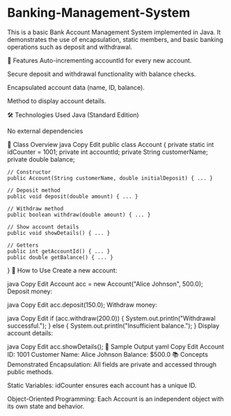 # Banking-Management-System
This is a basic Bank Account Management System implemented in Java. It demonstrates the use of encapsulation, static members, and basic banking operations such as deposit and withdrawal.

📌 Features
Auto-incrementing accountId for every new account.

Secure deposit and withdrawal functionality with balance checks.

Encapsulated account data (name, ID, balance).

Method to display account details.

🛠️ Technologies Used
Java (Standard Edition)

No external dependencies

📁 Class Overview
java
Copy
Edit
public class Account {
    private static int idCounter = 1001;
    private int accountId;
    private String customerName;
    private double balance;

    // Constructor
    public Account(String customerName, double initialDeposit) { ... }

    // Deposit method
    public void deposit(double amount) { ... }

    // Withdraw method
    public boolean withdraw(double amount) { ... }

    // Show account details
    public void showDetails() { ... }

    // Getters
    public int getAccountId() { ... }
    public double getBalance() { ... }
}
🚀 How to Use
Create a new account:

java
Copy
Edit
Account acc = new Account("Alice Johnson", 500.0);
Deposit money:

java
Copy
Edit
acc.deposit(150.0);
Withdraw money:

java
Copy
Edit
if (acc.withdraw(200.0)) {
    System.out.println("Withdrawal successful.");
} else {
    System.out.println("Insufficient balance.");
}
Display account details:

java
Copy
Edit
acc.showDetails();
🧾 Sample Output
yaml
Copy
Edit
Account ID: 1001
Customer Name: Alice Johnson
Balance: $500.0
📚 Concepts Demonstrated
Encapsulation: All fields are private and accessed through public methods.

Static Variables: idCounter ensures each account has a unique ID.

Object-Oriented Programming: Each Account is an independent object with its own state and behavior.

